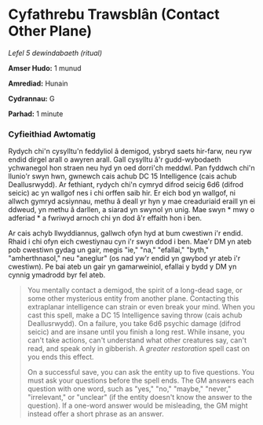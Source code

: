 # Cyfathrebu Trawsblân (Contact Other Plane)

*Lefel 5 dewindabaeth (ritual)*

**Amser Hudo:** 1 munud

**Amrediad:** Hunain

**Cydrannau:** G

**Parhad:** 1 minute

### Cyfieithiad Awtomatig

Rydych chi'n cysylltu'n feddyliol â demigod, ysbryd saets hir-farw, neu ryw endid dirgel arall o awyren arall. Gall cysylltu â'r gudd-wybodaeth ychwanegol hon straen neu hyd yn oed dorri'ch meddwl. Pan fyddwch chi'n llunio'r swyn hwn, gwnewch cais achub DC 15 Intelligence (cais achub Deallusrwydd). Ar fethiant, rydych chi'n cymryd difrod seicig 6d6 (difrod seicic) ac yn wallgof nes i chi orffen saib hir. Er eich bod yn wallgof, ni allwch gymryd acsiynnau, methu â deall yr hyn y mae creaduriaid eraill yn ei ddweud, yn methu â darllen, a siarad yn swynol yn unig. Mae swyn * mwy o adferiad * a fwriwyd arnoch chi yn dod â'r effaith hon i ben.

Ar cais achyb llwyddiannus, gallwch ofyn hyd at bum cwestiwn i'r endid. Rhaid i chi ofyn eich cwestiynau cyn i'r swyn ddod i ben. Mae'r DM yn ateb pob cwestiwn gydag un gair, megis "ie," "na," "efallai," "byth," "amherthnasol," neu "aneglur" (os nad yw'r endid yn gwybod yr ateb i'r cwestiwn). Pe bai ateb un gair yn gamarweiniol, efallai y bydd y DM yn cynnig ymadrodd byr fel ateb.

>  You mentally contact a demigod, the spirit of a long-dead sage, or some other mysterious entity from another plane. Contacting this extraplanar intelligence can strain or even break your mind. When you cast this spell, make a DC 15 Intelligence saving throw (cais achub Deallusrwydd). On a failure, you take 6d6 psychic damage (difrod seicic) and are insane until you finish a long rest. While insane, you can't take actions, can't understand what other creatures say, can't read, and speak only in gibberish. A *greater restoration* spell cast on you ends this effect.
>  
>  On a successful save, you can ask the entity up to five questions. You must ask your questions before the spell ends. The GM answers each question with one word, such as "yes," "no," "maybe," "never," "irrelevant," or "unclear" (if the entity doesn't know the answer to the question). If a one-word answer would be misleading, the GM might instead offer a short phrase as an answer.